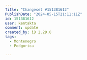 ```yaml
---
Title: "Changeset #151381612"
PublishDate: "2024-05-15T21:11:11Z"
id: 151381612
user: kentakta
comment: update
created_by: iD 2.29.0
tags:
  - Montenegro
  - Podgorica

---
```

